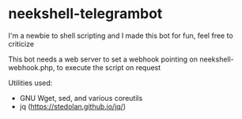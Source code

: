 # neekshell-telegrambot
I'm a newbie to shell scripting and I made this bot for fun, feel free to criticize

This bot needs a web server to set a webhook pointing on neekshell-webhook.php, to execute the script on request

Utilities used:
  - GNU Wget, sed, and various coreutils
  - jq (https://stedolan.github.io/jq/)
